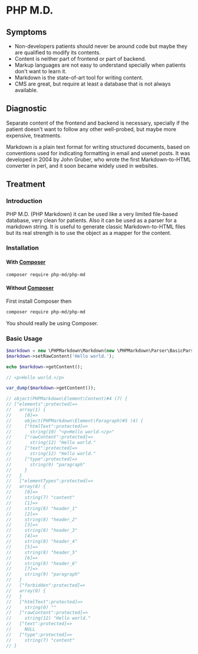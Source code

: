 # PHP M.D.

## Symptoms

* Non-developers patients should never be around code but maybe they are
qualified to modify its contents.
* Content is neither part of frontend or part of backend.
* Markup languages are not easy to understand specially when patients don't
want to learn it.
* Markdown is the state-of-art tool for writing content.
* CMS are great, but require at least a database that is not always available.

## Diagnostic

Separate content of the frontend and backend is necessary, specially if the
patient doesn't want to follow any other well-probed, but maybe more expensive,
treatments. 

Markdown is a plain text format for writing structured documents, based on
conventions used for indicating formatting in email and usenet posts. It was
developed in 2004 by John Gruber, who wrote the first Markdown-to-HTML
converter in perl, and it soon became widely used in websites.

## Treatment

### Introduction

PHP M.D. (PHP Markdown) it can be used like a very limited file-based database,
very clean for patients. Also it can be used as a parser for a markdown string.
It is useful to generate classic Markdown-to-HTML files but its real strength
is to use the object as a mapper for the content.

### Installation

#### With [Composer](https://getcomposer.org/)

```bash
composer require php-md/php-md
```

#### Without [Composer](https://getcomposer.org/)

First install Composer then

```bash
composer require php-md/php-md
```

You should really be using Composer.

### Basic Usage

```php
$markdown = new \PHPMarkdown\Markdown(new \PHPMarkdown\Parser\BasicParser());
$markdown->setRawContent('Hello world.');

echo $markdown->getContent();

// <p>Hello world.</p>

var_dump($markdown->getContent());

// object(PHPMarkdown\Element\Content)#4 (7) {
// ["elements":protected]=>
//   array(1) {
//     [0]=>
//     object(PHPMarkdown\Element\Paragraph)#5 (4) {
//     ["htmlText":protected]=>
//       string(19) "<p>Hello world.</p>"
//     ["rawContent":protected]=>
//       string(12) "Hello world."
//     ["text":protected]=>
//       string(12) "Hello world."
//     ["type":protected]=>
//       string(9) "paragraph"
//     }
//   }
//   ["elementTypes":protected]=>
//   array(8) {
//     [0]=>
//     string(7) "content"
//     [1]=>
//     string(8) "header_1"
//     [2]=>
//     string(8) "header_2"
//     [3]=>
//     string(8) "header_3"
//     [4]=>
//     string(8) "header_4"
//     [5]=>
//     string(8) "header_5"
//     [6]=>
//     string(8) "header_6"
//     [7]=>
//     string(9) "paragraph"
//   }
//   ["forbidden":protected]=>
//   array(0) {
//   }
//   ["htmlText":protected]=>
//     string(0) ""
//   ["rawContent":protected]=>
//     string(12) "Hello world."
//   ["text":protected]=>
//     NULL
//   ["type":protected]=>
//     string(7) "content"
// }

```
